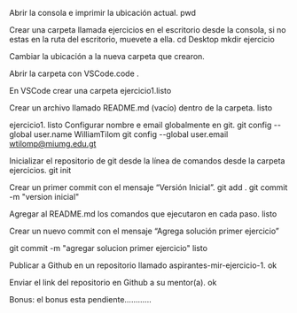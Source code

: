 

Abrir la consola e imprimir la ubicación actual. pwd

Crear una carpeta llamada ejercicios en el escritorio desde la consola, si no estas en la ruta del escritorio, muevete a ella.
cd Desktop mkdir ejercicio

Cambiar la ubicación a la nueva carpeta que crearon.

Abrir la carpeta con VSCode.code .

En VSCode crear una carpeta ejercicio1.listo

Crear un archivo llamado README.md (vacío) dentro de la carpeta. listo 

ejercicio1. listo Configurar nombre e email globalmente en git.
git config --global user.name WilliamTilom
git config --global user.email wtilomp@miumg.edu.gt


Inicializar el repositorio de git desde la línea de comandos desde la carpeta ejercicios. git init

Crear un primer commit con el mensaje “Versión Inicial”. 
git add .
git commit -m "version inicial"

Agregar al README.md los comandos que ejecutaron en cada paso. listo

Crear un nuevo commit con el mensaje “Agrega solución primer ejercicio”

git commit -m "agregar solucion primer ejercicio" listo

Publicar a Github en un repositorio llamado aspirantes-mir-ejercicio-1. ok

Enviar el link del repositorio en Github a su mentor(a). ok

Bonus: el bonus esta pendiente............